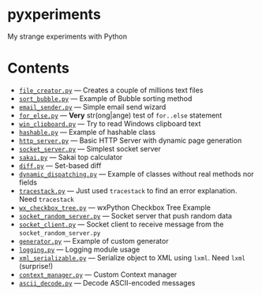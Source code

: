 # pyxperiments
My strange experiments with Python

# Contents

- [`file_creator.py`](/file_creator.py) — Creates a couple of millions text files
- [`sort_bubble.py`](/sort_bubble.py) — Example of Bubble sorting method
- [`email_sender.py`](/email_sender.py) — Simple email send wizard
- [`for_else.py`](/for_else.py) — **Very** str(ong|ange) test of `for..else` statement
- [`win_clipboard.py`](/win_clipboard.py) — Try to read Windows clipboard text
- [`hashable.py`](/hashable.py) — Example of hashable class
- [`http_server.py`](/http_server.py) — Basic HTTP Server with dynamic page generation
- [`socket_server.py`](/socket_server.py) — Simplest socket server
- [`sakai.py`](/sakai.py) — Sakai top calculator
- [`diff.py`](/diff.py) — Set-based diff
- [`dynamic_dispatching.py`](/dynamic_dispatching.py) — Example of classes without real methods nor fields
- [`tracestack.py`](/tracestack.py) — Just used `tracestack` to find an error explanation. Need `tracestack`
- [`wx_checkbox_tree.py`](/wx_checkbox_tree.py) — wxPython Checkbox Tree Example
- [`socket_random_server.py`](/socket_random_server.py) — Socket server that push random data
- [`socket_client.py`](/socket_client.py) — Socket client to receive message from the `socket_random_server.py`
- [`generator.py`](/generator.py) — Example of custom generator
- [`logging.py`](/logging.py) — Logging module usage
- [`xml_serializable.py`](/xml_serializable.py) — Serialize object to XML using `lxml`. Need `lxml` (surprise!)
- [`context_manager.py`](/context_manager.py) — Custom Context manager
- [`ascii_decode.py`](/ascii_decode.py) — Decode ASCII-encoded messages
